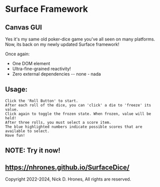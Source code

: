 # Surface Framework  
## Canvas GUI  

Yes it's my same old poker-dice game you've all seen on many platforms.    
Now, its back on my newly updated Surface framework!

Once again:
  - One DOM element
  - Ultra-fine-grained reactivity!
  - Zero external dependencies -- none - nada

## Usage:
```
Click the 'Roll Button' to start.    
After each roll of the dice, you can 'click' a die to 'freeze' its value.    
Click again to toggle the frozen state. When frozen, value will be held!
After three rolls, you must select a score item.  
The blue highlighted numbers indicate possible scores that are available to select.
Have fun!
```
## NOTE: Try it now!
## https://nhrones.github.io/SurfaceDice/

Copyright 2022-2024, Nick D. Hrones, All rights are reserved.